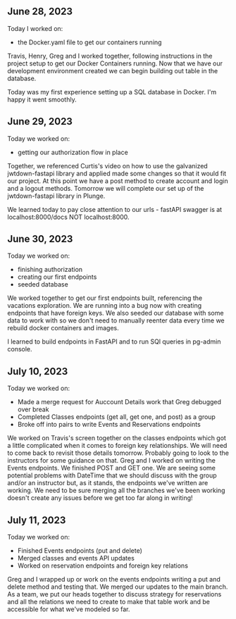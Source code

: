 ## June 28, 2023

Today I worked on:

- the Docker.yaml file to get our containers running

Travis, Henry, Greg and I worked together, following instructions in the project setup to get our Docker Containers running. Now that we have our development environment created we can begin building out table in the database.

Today was my first experience setting up a SQL database in Docker. I'm happy it went smoothly.


## June 29, 2023

Today we worked on:

- getting our authorization flow in place

Together, we referenced Curtis's video on how to use the galvanized jwtdown-fastapi library and applied made some changes so that it would fit our project. At this point we have a post method to create account and login and a logout methods. Tomorrow we will complete our set up of the jwtdown-fastapi library in Plunge.

We learned today to pay close attention to our urls - fastAPI swagger is at localhost:8000/docs NOT localhost:8000.


## June 30, 2023

Today we worked on:

- finishing authorization
- creating our first endpoints
- seeded database

We worked together to get our first endpoints built, referencing the vacations exploration. We are running into a bug now with creating endpoints that have foreign keys. We also seeded our database with some data to work with so we don't need to manually reenter data every time we rebuild docker containers and images.

I learned to build endpoints in FastAPI and to run SQl queries in pg-admin console.


## July 10, 2023

Today we worked on:

- Made a merge request for Auccount Details work that Greg debugged over break
- Completed Classes endpoints (get all, get one, and post) as a group
- Broke off into pairs to write Events and Reservations endpoints

We worked on Travis's screen together on the classes endpoints which got a little complicated when it comes to foreign key relationships. We will need to come back to revisit those details tomorrow. Probably going to look to the instructors for some guidance on that. Greg and I worked on writing the Events endpoints. We finished POST and GET one. We are seeing some potential problems with DateTime that we should discuss with the group and/or an instructor but, as it stands, the endpoints we've written are working. We need to be sure merging all the branches we've been working doesn't create any issues before we get too far along in writing!


## July 11, 2023

Today we worked on:

- Finished Events endpoints (put and delete)
- Merged classes and events API updates
- Worked on reservation endpoints and foreign key relations

Greg and I wrapped up or work on the events endpoints writing a put and delete method and testing that. We merged our updates to the main branch. As a team, we put our heads together to discuss strategy for reservations and all the relations we need to create to make that table work and be accessible for what we've modeled so far.
